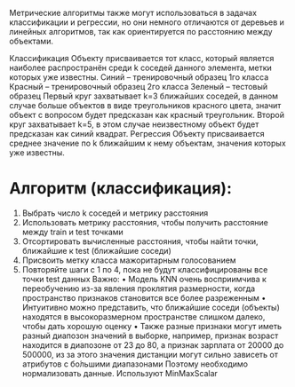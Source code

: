 
Метрические алгоритмы также могут использоваться в задачах классификации и
регрессии, но они немного отличаются от деревьев и линейных алгоритмов, так как
ориентируется по расстоянию между объектами.

Классификация
Объекту присваивается тот класс, который является наиболее распространён среди k соседей данного элемента, метки которых уже известны.
Синий – тренировочный образец 1го класса
Красный – тренировочный образец 2го класса
Зеленый – тестовый образец
Первый круг захватывает k=3 ближайших соседей, в данном случае больше объектов в виде треугольников красного цвета, значит объект с вопросом будет предсказан как красный треугольник. Второй круг захватывает k=5, в этом случае неизвестному объект будет предсказан как синий квадрат.
Регрессия
Объекту присваивается среднее значение по k ближайшим к нему объектам, значения
которых уже известны.


# Алгоритм (классификация):
1. Выбрать число k соседей и метрику расстояния
2. Использовать метрику расстояния, чтобы получить расстояние между train и test точками
3. Отсортировать вычисленные расстояния, чтобы найти точки, ближайшие к test (ближайшие соседи)
4. Присвоить метку класса мажоритарным голосованием
5. Повторяйте шаги с 1 по 4, пока не будут классифицированы все точки test данных
Важно:
• Модель KNN очень восприимчива к переобучению из-за явления проклятия размерности, когда пространство признаков становится все более разреженным
• Интуитивно можно представить, что ближайшие соседи (объекты) находятся в высокоразмерном
пространстве слишком далеко, чтобы дать хорошую оценку
• Также разные признаки могут иметь разный диапозон значений в выборке, например, признак возраст
находится в диапозоне от 23 до 80, а признак зарплата от 20000 до 500000, из за этого значения дистанции
могут сильно зависеть от атрибутов с бо́льшими диапазонами
Поэтому необходимо нормализовать данные. Используют MinMaxScalar